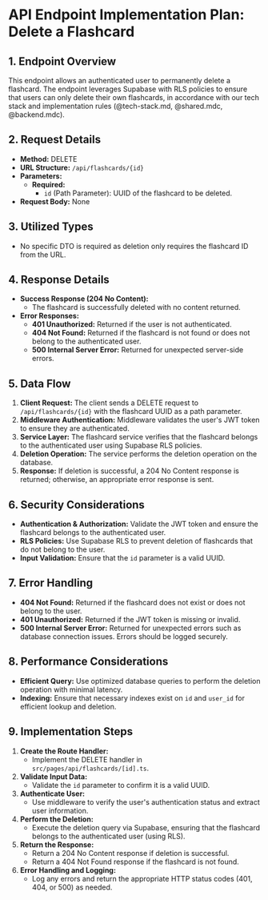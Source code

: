 # API Endpoint Implementation Plan: Delete a Flashcard

## 1. Endpoint Overview

This endpoint allows an authenticated user to permanently delete a flashcard. The endpoint leverages Supabase with RLS policies to ensure that users can only delete their own flashcards, in accordance with our tech stack and implementation rules (@tech-stack.md, @shared.mdc, @backend.mdc).

## 2. Request Details

- **Method:** DELETE
- **URL Structure:** `/api/flashcards/{id}`
- **Parameters:**
  - **Required:**
    - `id` (Path Parameter): UUID of the flashcard to be deleted.
- **Request Body:** None

## 3. Utilized Types

- No specific DTO is required as deletion only requires the flashcard ID from the URL.

## 4. Response Details

- **Success Response (204 No Content):**
  - The flashcard is successfully deleted with no content returned.
- **Error Responses:**
  - **401 Unauthorized:** Returned if the user is not authenticated.
  - **404 Not Found:** Returned if the flashcard is not found or does not belong to the authenticated user.
  - **500 Internal Server Error:** Returned for unexpected server-side errors.

## 5. Data Flow

1. **Client Request:** The client sends a DELETE request to `/api/flashcards/{id}` with the flashcard UUID as a path parameter.
2. **Middleware Authentication:** Middleware validates the user's JWT token to ensure they are authenticated.
3. **Service Layer:** The flashcard service verifies that the flashcard belongs to the authenticated user using Supabase RLS policies.
4. **Deletion Operation:** The service performs the deletion operation on the database.
5. **Response:** If deletion is successful, a 204 No Content response is returned; otherwise, an appropriate error response is sent.

## 6. Security Considerations

- **Authentication & Authorization:** Validate the JWT token and ensure the flashcard belongs to the authenticated user.
- **RLS Policies:** Use Supabase RLS to prevent deletion of flashcards that do not belong to the user.
- **Input Validation:** Ensure that the `id` parameter is a valid UUID.

## 7. Error Handling

- **404 Not Found:** Returned if the flashcard does not exist or does not belong to the user.
- **401 Unauthorized:** Returned if the JWT token is missing or invalid.
- **500 Internal Server Error:** Returned for unexpected errors such as database connection issues. Errors should be logged securely.

## 8. Performance Considerations

- **Efficient Query:** Use optimized database queries to perform the deletion operation with minimal latency.
- **Indexing:** Ensure that necessary indexes exist on `id` and `user_id` for efficient lookup and deletion.

## 9. Implementation Steps

1. **Create the Route Handler:**
   - Implement the DELETE handler in `src/pages/api/flashcards/[id].ts`.
2. **Validate Input Data:**
   - Validate the `id` parameter to confirm it is a valid UUID.
3. **Authenticate User:**
   - Use middleware to verify the user's authentication status and extract user information.
4. **Perform the Deletion:**
   - Execute the deletion query via Supabase, ensuring that the flashcard belongs to the authenticated user (using RLS).
5. **Return the Response:**
   - Return a 204 No Content response if deletion is successful.
   - Return a 404 Not Found response if the flashcard is not found.
6. **Error Handling and Logging:**
   - Log any errors and return the appropriate HTTP status codes (401, 404, or 500) as needed.
